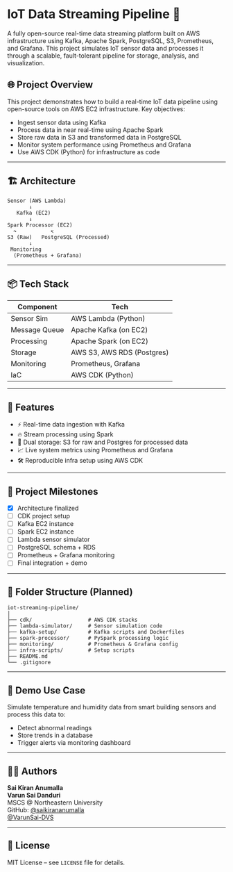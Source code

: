 # IoT Data Streaming Pipeline 🚀

A fully open-source real-time data streaming platform built on AWS infrastructure using Kafka, Apache Spark, PostgreSQL, S3, Prometheus, and Grafana. This project simulates IoT sensor data and processes it through a scalable, fault-tolerant pipeline for storage, analysis, and visualization.

## 🌐 Project Overview

This project demonstrates how to build a real-time IoT data pipeline using open-source tools on AWS EC2 infrastructure. Key objectives:

- Ingest sensor data using Kafka
- Process data in near real-time using Apache Spark
- Store raw data in S3 and transformed data in PostgreSQL
- Monitor system performance using Prometheus and Grafana
- Use AWS CDK (Python) for infrastructure as code

---

## 🏗️ Architecture

```
Sensor (AWS Lambda)
       ↓
   Kafka (EC2)
       ↓
Spark Processor (EC2)
  ↷           ↸
S3 (Raw)   PostgreSQL (Processed)
       ↓
 Monitoring
  (Prometheus + Grafana)
```

---

## 📦 Tech Stack

| Component      | Tech                      |
|----------------|---------------------------|
| Sensor Sim     | AWS Lambda (Python)       |
| Message Queue  | Apache Kafka (on EC2)     |
| Processing     | Apache Spark (on EC2)     |
| Storage        | AWS S3, AWS RDS (Postgres)|
| Monitoring     | Prometheus, Grafana       |
| IaC            | AWS CDK (Python)          |

---

## 🧹 Features

- ⚡ Real-time data ingestion with Kafka
- 🔥 Stream processing using Spark
- 📂 Dual storage: S3 for raw and Postgres for processed data
- 📈 Live system metrics using Prometheus and Grafana
- 🛠️ Reproducible infra setup using AWS CDK

---

## 🚧 Project Milestones

- [x] Architecture finalized
- [ ] CDK project setup
- [ ] Kafka EC2 instance
- [ ] Spark EC2 instance
- [ ] Lambda sensor simulator
- [ ] PostgreSQL schema + RDS
- [ ] Prometheus + Grafana monitoring
- [ ] Final integration + demo

---

## 📁 Folder Structure (Planned)

```
iot-streaming-pipeline/
│
├── cdk/                  # AWS CDK stacks
├── lambda-simulator/     # Sensor simulation code
├── kafka-setup/          # Kafka scripts and Dockerfiles
├── spark-processor/      # PySpark processing logic
├── monitoring/           # Prometheus & Grafana config
├── infra-scripts/        # Setup scripts
├── README.md
└── .gitignore
```

---

## 🧪 Demo Use Case

Simulate temperature and humidity data from smart building sensors and process this data to:
- Detect abnormal readings
- Store trends in a database
- Trigger alerts via monitoring dashboard

---

## 🧑‍💻 Authors

**Sai Kiran Anumalla**       
**Varun Sai Danduri**       
MSCS @ Northeastern University        
GitHub: [@saikirananumalla](https://github.com/saikirananumalla)       
[@VarunSai-DVS](https://github.com/VarunSai-DVS)

---

## 📜 License

MIT License – see `LICENSE` file for details.

